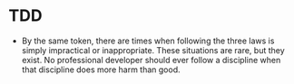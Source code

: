 # TDD
<!-- TOC -->

- By the same token, there are times when following the three laws is simply
impractical or inappropriate. These situations are rare, but they exist. No
professional developer should ever follow a discipline when that discipline does
more harm than good.
